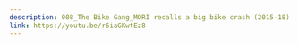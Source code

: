 ```yaml
---
description: 008_The Bike Gang_MORI recalls a big bike crash (2015-18) - with John Kamicha
link: https://youtu.be/r6iaGKwtEz8
---
```

